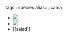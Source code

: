 tags:: species
alias:: jicama

- ![](https://peach-geographical-bat-397.mypinata.cloud/ipfs/QmbY8D5ascDfw7tRbSSXgC8aEigGhM6tDhBgfawyif3nvc)
- ![](https://peach-geographical-bat-397.mypinata.cloud/ipfs/QmbY8D5ascDfw7tRbSSXgC8aEigGhM6tDhBgfawyif3nvc)
- [[salad]]